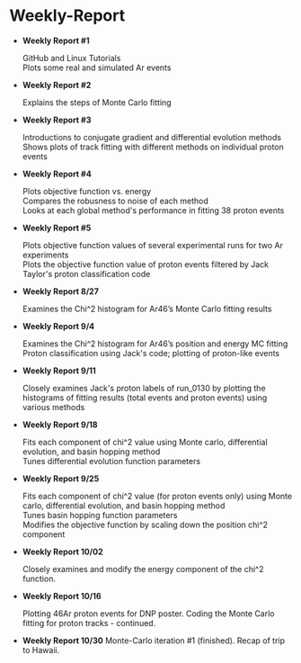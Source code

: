 # Weekly-Report
* **Weekly Report #1**

  GitHub and Linux Tutorials  
  Plots some real and simulated Ar events
* **Weekly Report #2**

  Explains the steps of Monte Carlo fitting
* **Weekly Report #3**

  Introductions to conjugate gradient and differential evolution methods  
  Shows plots of track fitting with different methods on individual proton events
* **Weekly Report #4**

  Plots objective function vs. energy  
  Compares the robusness to noise of each method  
  Looks at each global method's performance in fitting 38 proton events
* **Weekly Report #5**

  Plots objective function values of several experimental runs for two Ar experiments  
  Plots the objective function value of proton events filtered by Jack Taylor's proton classification code
* **Weekly Report 8/27**

  Examines the Chi^2 histogram for Ar46’s Monte Carlo fitting results
* **Weekly Report 9/4**

  Examines the Chi^2 histogram for Ar46’s position and energy MC fitting
  Proton classification using Jack's code; plotting of proton-like events
* **Weekly Report 9/11**

  Closely examines Jack's proton labels of run_0130 by plotting the histograms of fitting results (total events and proton events) using various methods
* **Weekly Report 9/18**

  Fits each component of chi^2 value using Monte carlo, differential evolution, and basin hopping method  
  Tunes differential evolution function parameters
* **Weekly Report 9/25**

  Fits each component of chi^2 value (for proton events only) using Monte carlo, differential evolution, and basin hopping method     
  Tunes basin hopping function parameters  
  Modifies the objective function by scaling down the position chi^2 component 
* **Weekly Report 10/02**

  Closely examines and modify the energy component of the chi^2 function. 
* **Weekly Report 10/16**

  Plotting 46Ar proton events for DNP poster. 
  Coding the Monte Carlo fitting for proton tracks - continued. 
* **Weekly Report 10/30**
  Monte-Carlo iteration #1 (finished). 
  Recap of trip to Hawaii. 
  
